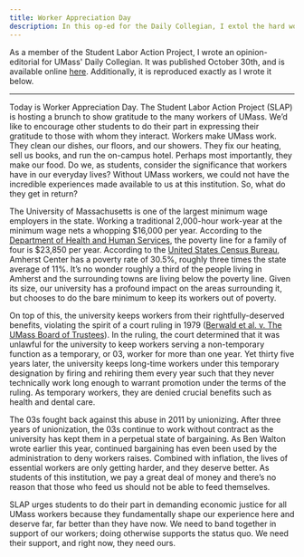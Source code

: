 ```yaml
---
title: Worker Appreciation Day
description: In this op-ed for the Daily Collegian, I extol the hard work of dining workers and encourage students to support them in their endeavors to achieve economic justice.
---
```


As a member of the Student Labor Action Project, I wrote an opinion-editorial for UMass' Daily Collegian. It was published October 30th, and is available online [here](http://dailycollegian.com/2014/10/30/appreciating-campus-workers/). Additionally, it is reproduced exactly as I wrote it below.

-----------
Today is Worker Appreciation Day. The Student Labor Action Project (SLAP) is hosting a brunch to show gratitude to the many workers of UMass. We’d like to encourage other students to do their part in expressing their gratitude to those with whom they interact. Workers make UMass work. They clean our dishes, our floors, and our showers. They fix our heating, sell us books, and run the on-campus hotel. Perhaps most importantly, they make our food. Do we, as students, consider the significance that workers have in our everyday lives? Without UMass workers, we could not have the incredible experiences made available to us at this institution. So, what do they get in return?

The University of Massachusetts is one of the largest minimum wage employers in the state. Working a traditional 2,000-hour work-year at the minimum wage nets a whopping $16,000 per year. According to the [Department of Health and Human Services](http://aspe.hhs.gov/poverty/14poverty.cfm), the poverty line for a family of four is $23,850 per year. According to the [United States Census Bureau](https://web.archive.org/web/20140830112333/http://quickfacts.census.gov/qfd/states/25/2501360.html), Amherst Center has a poverty rate of 30.5%, roughly three times the state average of 11%. It’s no wonder roughly a third of the people living in Amherst and the surrounding towns are living below the poverty line. Given its size, our university has a profound impact on the areas surrounding it, but chooses to do the bare minimum to keep its workers out of poverty.
    
On top of this, the university keeps workers from their rightfully-deserved benefits, violating the spirit of a court ruling in 1979 ([Berwald et al. v. The UMass Board of Trustees](https://www.dropbox.com/s/jql67cos5zn3nni/Berwald%20v.%20Board%20of%20Trustees.pdf?dl=0)). In the ruling, the court determined that it was unlawful for the university to keep workers serving a non-temporary function as a temporary, or 03, worker for more than one year. Yet thirty five years later, the university keeps long-time workers under this temporary designation by firing and rehiring them every year such that they never technically work long enough to warrant promotion under the terms of the ruling. As temporary workers, they are denied crucial benefits such as health and dental care. 
    
The 03s fought back against this abuse in 2011 by unionizing. After three years of unionization, the 03s continue to work without contract as the university has kept them in a perpetual state of bargaining. As Ben Walton wrote earlier this year, continued bargaining has even been used by the administration to deny workers raises. Combined with inflation, the lives of essential workers are only getting harder, and they deserve better. As students of this institution, we pay a great deal of money and there’s no reason that those who feed us should not be able to feed themselves.

SLAP urges students to do their part in demanding economic justice for all UMass workers because they fundamentally shape our experience here and deserve far, far better than they have now. We need to band together in support of our workers; doing otherwise supports the status quo. We need their support, and right now, they need ours. 
